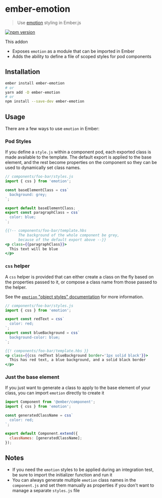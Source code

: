 # ember-emotion

> Use [emotion][emotion] styling in Ember.js

[![npm version](https://badge.fury.io/js/ember-emotion.svg)](https://www.npmjs.com/package/ember-emotion)

This addon

- Exposes `emotion` as a module that can be imported in Ember
- Adds the ability to define a file of scoped styles for pod components

## Installation

```bash
ember install ember-emotion
# or
yarn add -D ember-emotion
# or
npm install --save-dev ember-emotion
```

## Usage

There are a few ways to use `emotion` in Ember:

### Pod Styles

If you define a `style.js` within a component pod, each exported class is made available to the template. The default export is applied to the base element, and the rest become properties on the component so they can be used to dynamically set class names.

```javascript
// components/foo-bar/styles.js
import { css } from 'emotion';

const baseElementClass = css`
  background: grey;
`;

export default baseElementClass;
export const paragraphClass = css`
  color: blue;
`;
```

```hbs
{{!-- components/foo-bar/template.hbs
      The background of the whole component be grey,
      because of the default export above --}}
<p class={{paragraphClass}}>
  This text will be blue
</p>
```

### `css` helper

A `css` helper is provided that can either create a class on the fly based on the properties passed to it, or compose a class name from those passed to the helper.

See the [`emotion` "object styles" documentation][emotion-object-styles] for more information.

```javascript
// components/foo-bar/styles.js
import { css } from 'emotion';

export const redText = css`
  color: red;
`;
export const blueBackground = css`
  background-color: blue;
`;
```

```hbs
{{! components/foo-bar/template.hbs }}
<p class={{css redText blueBackground border='1px solid black'}}>
  This has red text, a blue background, and a solid black border
</p>
```

### Just the base element

If you just want to generate a class to apply to the base element of your class, you can import `emotion` directly to create it

```javascript
import Component from '@ember/component';
import { css } from 'emotion';

const generatedClassName = css`
  color: red;
`;

export default Component.extend({
  classNames: [generatedClassName];
});
```

## Notes

- If you need the `emotion` styles to be applied during an integration test, be sure to import the initializer function and run it
- You can always generate multiple `emotion` class names in the `component.js` and set them manually as properties if you don't want to manage a separate `styles.js` file

[emotion]: https://github.com/emotion-js/emotion
[emotion-object-styles]: https://emotion.sh/docs/object-styles
